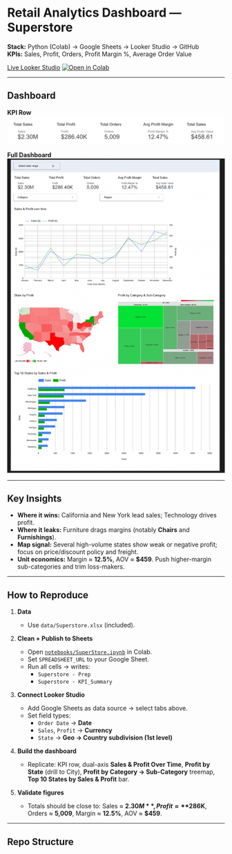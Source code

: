 
# Retail Analytics Dashboard — Superstore

**Stack:** Python (Colab) → Google Sheets → Looker Studio → GitHub  
**KPIs:** Sales, Profit, Orders, Profit Margin %, Average Order Value

[Live Looker Studio](https://lookerstudio.google.com/reporting/d427dfd0-3c57-4923-83aa-5d492ac107c2) 
[![Open in Colab](https://colab.research.googleusercontent.com/assets/colab-badge.svg)](https://colab.research.google.com/github/NK63417/superstore-analytics/blob/main/notebooks/01_ingest_profile.ipynb)

---

## Dashboard

**KPI Row**  
<img src="assets/screenshot-kpi.png" width="600"/>

**Full Dashboard**  
<img src="assets/screenshot-full.png" width="900"/>

---

## Key Insights

- **Where it wins:** California and New York lead sales; Technology drives profit.
- **Where it leaks:** Furniture drags margins (notably **Chairs** and **Furnishings**).
- **Map signal:** Several high-volume states show weak or negative profit; focus on price/discount policy and freight.
- **Unit economics:** Margin ≈ **12.5%**, AOV ≈ **$459**. Push higher-margin sub-categories and trim loss-makers.

---

## How to Reproduce

1. **Data**  
   - Use `data/Superstore.xlsx` (included).

2. **Clean + Publish to Sheets**  
   - Open [`notebooks/SuperStore.ipynb`](notebooks/SuperStore.ipynb) in Colab.  
   - Set `SPREADSHEET_URL` to your Google Sheet.  
   - Run all cells → writes:  
     - `Superstore - Prep`  
     - `Superstore - KPI_Summary`

3. **Connect Looker Studio**  
   - Add Google Sheets as data source → select tabs above.  
   - Set field types:  
     - `Order Date` → **Date**  
     - `Sales`, `Profit` → **Currency**  
     - `State` → **Geo → Country subdivision (1st level)**

4. **Build the dashboard**  
   - Replicate: KPI row, dual-axis **Sales & Profit Over Time**, **Profit by State** (drill to City), **Profit by Category → Sub-Category** treemap, **Top 10 States by Sales & Profit** bar.

5. **Validate figures**  
   - Totals should be close to: Sales ≈ **$2.30M**, Profit ≈ **$286K**, Orders ≈ **5,009**, Margin ≈ **12.5%**, AOV ≈ **$459**.

---

## Repo Structure


